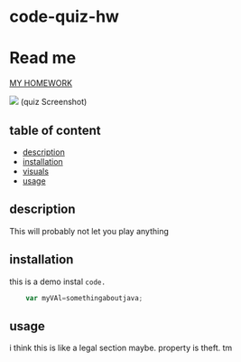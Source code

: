# code-quiz-hw
# Read me


[MY HOMEWORK](https://jacobotaylor.github.io/code-quiz-hw/)

<img src=img_121212> (quiz Screenshot)

## table of content
- [description](#description)
- [installation](#installation)
- [visuals](#visuals)
- [usage](#usage)

## description
This will probably not let you play anything

## installation
this is a demo instal ```code.```

```js
    var myVAl=somethingaboutjava;
```


## usage
i think this is like a legal section maybe. property is theft. tm